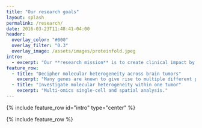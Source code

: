 ```yaml
---
title: "Our research goals"
layout: splash
permalink: /research/
date: 2016-03-23T11:48:41-04:00
header:
  overlay_color: "#000"
  overlay_filter: "0.3"
  overlay_image: /assets/images/proteinfold.jpeg
intro: 
  - excerpt: "Our **research mission** is to create clinical impact by leveraging advanced technologies and data-driven approaches to uncover novel insights into the **molecular heterogeneity within and across brain tumors**, advancing modern diagnostics and the development of precision therapies."
feature_row:
  - title: "Decipher molecular heterogeneity across brain tumors"
    excerpt: "Many genes are known to give rise to multiple different protein products, also called proteoforms, that differ in their primary amino acid sequence and associated modifications. These can be derived from molecular diversification on all levels along the axis of gene expression ([Bludau & Aebersold, 2020](https://www.nature.com/articles/s41580-020-0231-2)). Although the expression of alternative proteoforms is of immense functional importance, they are challenging to detect and are frequently neglected. This is particularly critical in the context of cancer. Here, molecular diversity is further expanded by different types of cancer-driven alterations.<br><br><strong>A central goal of our team is to develop computational strategies for the systematic detection of proteoforms based on AI-powered multi-omics data integration.</strong> "
  - title: "Investigate molecular heterogeneity within one tumor"
    excerpt: "Multi-omics single-cell and spatial analysis."
---
```


{% include feature_row id="intro" type="center" %}

{% include feature_row %}
